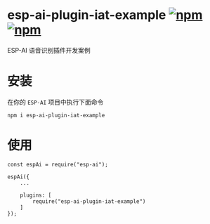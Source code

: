 # esp-ai-plugin-iat-example [![npm](https://img.shields.io/npm/v/esp-ai-plugin-iat-example.svg)](https://www.npmjs.com/package/esp-ai-plugin-iat-example) [![npm](https://img.shields.io/npm/dm/esp-ai-plugin-iat-example.svg?style=flat)](https://www.npmjs.com/package/esp-ai-plugin-iat-example)

ESP-AI 语音识别插件开发案例

# 安装
在你的 `ESP-AI` 项目中执行下面命令
```
npm i esp-ai-plugin-iat-example
```

# 使用 
```
const espAi = require("esp-ai"); 

espAi({
    ... 

    plugins: [ 
        require("esp-ai-plugin-iat-example")
    ]
});
```
 